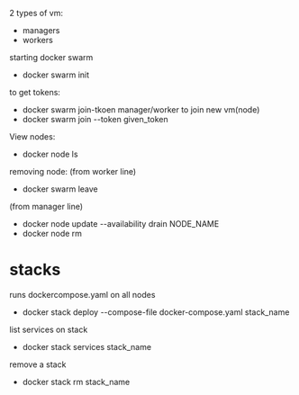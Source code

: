 2 types of vm:
- managers
- workers

starting docker swarm 
- docker swarm init

to get tokens:
- docker swarm join-tkoen manager/worker
to join new vm(node) 
- docker swarm join --token given_token 

View nodes:
- docker node ls

removing node:
(from worker line)
- docker swarm leave

(from manager line)
- docker node update --availability drain NODE_NAME
- docker node rm 

# stacks

runs dockercompose.yaml on all nodes
- docker stack deploy --compose-file docker-compose.yaml stack_name

list services on stack
- docker stack services stack_name

remove a stack
- docker stack rm stack_name
